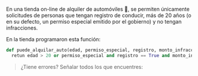 En una tienda on-line de alquiler de automóviles :red_car:, se permiten únicamente solicitudes de personas que tengan registro de conducir, más de 20 años (o en su defecto, un permiso especial emitido por el gobierno) y no tengan infracciones. 

En la tienda programaron esta función:

```python
def puede_alquilar_auto(edad, permiso_especial, registro, monto_infracciones)
  retun edad > 20 or permiso_especial and registro == True and monto_infracciones == 0
```

> ¿Tiene errores? Señalar todos los que encuentres:

